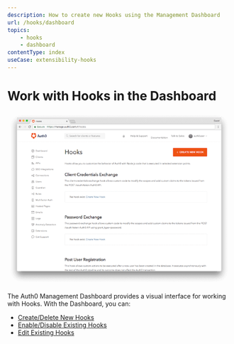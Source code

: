 ```yaml
---
description: How to create new Hooks using the Management Dashboard
url: /hooks/dashboard
topics:
    - hooks
    - dashboard
contentType: index
useCase: extensibility-hooks
---
```


# Work with Hooks in the Dashboard

![Management Dashboard Hooks Page](/media/articles/hooks/hooks-dashboard.png)

The Auth0 Management Dashboard provides a visual interface for working with Hooks. With the Dashboard, you can:

* [Create/Delete New Hooks](/hooks/dashboard/create-delete)
* [Enable/Disable Existing Hooks](/hooks/dashboard/enable-disable)
* [Edit Existing Hooks](/hooks/dashboard/edit)